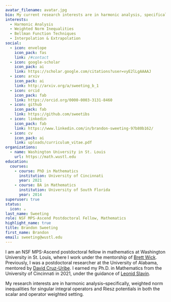 ```yaml
---
avatar_filename: avatar.jpg
bio: My current research interests are in harmonic analysis, specifically weighted norm inequalities for singular integral operators and Riesz potentials in both the scalar and matrix setting. 
interests:
  - Harmonic Analysis
  - Weighted Norm Inequalities
  - Bellman Function Techniques
  - Interpolation & Extrapolation
social:
  - icon: envelope
    icon_pack: fas
    link: /#contact
  - icon: google-scholar
    icon_pack: ai
    link: https://scholar.google.com/citations?user=vyE2lLgAAAAJ
  - icon: arxiv
    icon_pack: ai
    link: http://arxiv.org/a/sweeting_b_1
  - icon: orcid
    icon_pack: fab
    link: https://orcid.org/0000-0003-3131-8460
  - icon: github
    icon_pack: fab
    link: https://github.com/sweetibs
  - icon: linkedin
    icon_pack: fab
    link: https://www.linkedin.com/in/brandon-sweeting-97b80b162/
  - icon: cv
    icon_pack: ai
    link: uploads/curriculum_vitae.pdf
organizations:
  - name: Washington University in St. Louis
    url: https://math.wustl.edu
education:
  courses:
    - course: PhD in Mathematics
      institution: University of Cincinnati
      year: 2021
    - course: BA in Mathematics
      institution: University of South Florida
      year: 2014
superuser: true
status:
  icon: ☕️
last_name: Sweeting
role: NSF MPS-Ascend Postdoctoral Fellow, Mathematics
highlight_name: true
title: Brandon Sweeting
first_name: Brandon
email: sweeting@wustl.edu
---
```

I am an NSF MPS-Ascend postdoctoral fellow in mathematics at Washington University in St. Louis, where I work under the mentorship of [Brett Wick](https://www.math.wustl.edu/~wick/). Previously, I was a postdoctoral researcher at the University of Alabama, mentored by [David Cruz-Uribe](https://math.ua.edu/people/david-cruz-uribe/). I earned my Ph.D. in Mathematics from the University of Cincinnati in 2021, under the guidance of [Leonid Slavin](https://researchdirectory.uc.edu/p/slavinld/).

My research interests are in harmonic analysis–specifically, weighted norm inequalities for singular integral operators and Riesz potentials in both the scalar and operator weighted setting.
